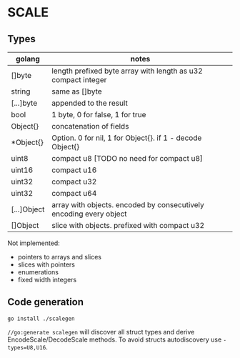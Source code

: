 SCALE
===

Types
---

golang      | notes
------------|-------------------------------------------------------------------
[]byte      | length prefixed byte array with length as u32 compact integer
string      | same as []byte
[...]byte   | appended to the result
bool        | 1 byte, 0 for false, 1 for true
Object{}    | concatenation of fields
*Object{}   | Option. 0 for nil, 1 for Object{}. if 1 - decode Object{}
uint8       | compact u8 [TODO no need for compact u8]
uint16      | compact u16
uint32      | compact u32
uint32      | compact u64
[...]Object | array with objects. encoded by consecutively encoding every object
[]Object    | slice with objects. prefixed with compact u32

Not implemented:
- pointers to arrays and slices
- slices with pointers
- enumerations
- fixed width integers

Code generation
---

```
go install ./scalegen
```

`//go:generate scalegen` will discover all struct types and derive EncodeScale/DecodeScale methods. To avoid structs autodiscovery use `-types=U8,U16`.
